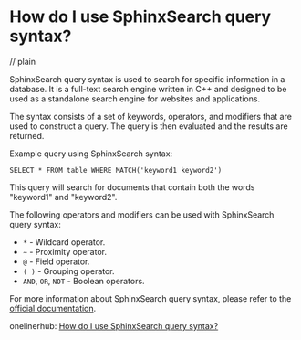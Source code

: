 # How do I use SphinxSearch query syntax?
// plain

SphinxSearch query syntax is used to search for specific information in a database. It is a full-text search engine written in C++ and designed to be used as a standalone search engine for websites and applications.

The syntax consists of a set of keywords, operators, and modifiers that are used to construct a query. The query is then evaluated and the results are returned.

Example query using SphinxSearch syntax:

```
SELECT * FROM table WHERE MATCH('keyword1 keyword2')
```

This query will search for documents that contain both the words "keyword1" and "keyword2".

The following operators and modifiers can be used with SphinxSearch query syntax:

* `*` - Wildcard operator.
* `~` - Proximity operator.
* `@` - Field operator.
* `( )` - Grouping operator.
* `AND`, `OR`, `NOT` - Boolean operators.

For more information about SphinxSearch query syntax, please refer to the [official documentation](http://sphinxsearch.com/docs/current.html).

onelinerhub: [How do I use SphinxSearch query syntax?](https://onelinerhub.com/sphinxsearch/how-do-i-use-sphinxsearch-query-syntax)